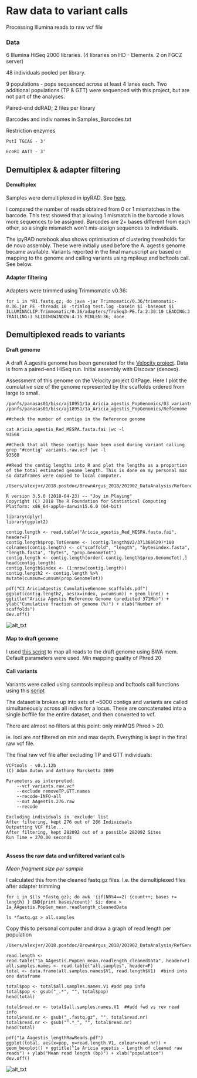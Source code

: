 # Raw data to variant calls

Processing Illumina reads to raw vcf file

### Data

6 Illumina HiSeq 2000 libraries. (4 libraries on HD - Elements. 2 on FGCZ server)

48 individuals pooled per library. 

9 populations - pops sequenced across at least 4 lanes each. Two additional populations (TP & GTT) were sequenced with this project, but are not part of the analyses. 

Paired-end ddRAD; 2 files per library

Barcodes and indiv names in Samples_Barcodes.txt

Restriction enzymes

```
PstI TGCAG - 3'

EcoRI AATT - 3'
```

## Demultiplex & adapter filtering

#### Demultiplex 

Samples were demultiplexed in ipyRAD. See [here](https://github.com/alexjvr1/BrownArgus/blob/master/2.ipyRADopt.ipynb). 

I compared the number of reads obtained from 0 or 1 mismatches in the barcode. This test showed that allowing 1 mismatch in the barcode allows more sequences to be assigned. Barcodes are 2+ bases different from each other, so a single mismatch won't mis-assign sequences to individuals.

The ipyRAD notebook also shows optimisation of clustering thresholds for de novo assembly. These were initially used before the A. agestis genome became available. Variants reported in the final manuscript are based on mapping to the genome and calling variants using mpileup and bcftools call. See below. 

#### Adapter filtering

Adapters were trimmed using Trimmomatic v0.36: 

```
for i in *R1.fastq.gz; do java -jar Trimmomatic/0.36/trimmomatic-0.36.jar PE -threads 10 -trimlog test.log -basein $i -baseout $i ILLUMINACLIP:Trimmomatic/0.36/adapters/TruSeq3-PE.fa:2:30:10 LEADING:3 TRAILING:3 SLIDINGWINDOW:4:15 MINLEN:36; done

```


## Demultiplexed reads to variants

#### Draft genome

A draft A.agestis genome has been generated for the [Velocity project](https://gtr.ukri.org/projects?ref=NE/N015711/1). 
Data is from a paired-end HiSeq run. Initial assembly with Discovar (denovo). 

Assessment of this genome on the Velocity project GitPage. Here I plot the cumulative size of the genome represented by the scaffolds ordered from large to small. 

```
/panfs/panasas01/bisc/aj18951/1a_Aricia_agestis_PopGenomics/03_variants
/panfs/panasas01/bisc/aj18951/1a_Aricia_agestis_PopGenomics/RefGenome

##check the number of contigs in the Reference genome

cat Aricia_agestis_Red_MESPA.fasta.fai |wc -l
93568

##Check that all these contigs have been used during variant calling
grep "#contig" variants.raw.vcf |wc -l
93568  

##Read the contig lengths into R and plot the lengths as a proportion of the total estimated genome length. This is done on my personal mac so dataframes were copied to local computer. 

/Users/alexjvr/2018.postdoc/BrownArgus_2018/201902_DataAnalysis/RefGenome_RawSeqStats

R version 3.5.0 (2018-04-23) -- "Joy in Playing"
Copyright (C) 2018 The R Foundation for Statistical Computing
Platform: x86_64-apple-darwin15.6.0 (64-bit)

library(dplyr)
library(ggplot2)

contig.length <- read.table("Aricia_agestis_Red_MESPA.fasta.fai", header=F)
contig.length$prop.TotGenome <- (contig.length$V2/371368629)*100
colnames(contig.length) <- c("scaffold", "length", "bytesindex.fasta", "length.fasta", "bytes", "prop.GenomeTot")
contig.length <- contig.length[order(-contig.length$prop.GenomeTot),]
head(contig.length)
contig.length$index <- (1:nrow(contig.length))
contig.length2 <- contig.length %>% mutate(cumsum=cumsum(prop.GenomeTot))

pdf("C3_AriciaAgestis_CumulativeGenome_scaffolds.pdf")
ggplot(contig.length2, aes(x=index, y=cumsum)) + geom_line() + ggtitle("Aricia Agestis Reference Genome (predicted 371Mb)") + ylab("Cumulative fraction of genome (%)") + xlab("Number of scaffolds")
dev.off()
```


![alt_txt][cumGenTot]

[cumGenTot]:https://user-images.githubusercontent.com/12142475/53176921-f921c180-35e6-11e9-83ec-01245bfc9017.png




#### Map to draft genome

I used [this script](https://github.com/alexjvr1/AriciaAgestis_PopGenMS/blob/master/MapwithBWAmem.ARRAY.sh) to map all reads to the draft genome using BWA mem. Default parameters were used. 
Min mapping quality of Phred 20

#### Call variants

Variants were called using samtools mpileup and bcftools call functions using this [script](https://github.com/alexjvr1/AriciaAgestis_PopGenMS/blob/master/call_SNVs_bluecrystal.pl)

The dataset is broken up into sets of ~5000 contigs and variants are called simultaneously across all indivs for a locus. These are concatenated into a single bcffile for the entire dataset, and then converted to vcf. 

There are almost no filters at this point: only minMQS Phred > 20. 

ie. loci are *not* filtered on min and max depth. Everything is kept in the final raw vcf file. 

The final raw vcf file after excluding TP and GTT individuals: 
```
VCFtools - v0.1.12b
(C) Adam Auton and Anthony Marcketta 2009

Parameters as interpreted:
	--vcf variants.raw.vcf
	--exclude removeTP.GTT.names
	--recode-INFO-all
	--out AAgestis.276.raw
	--recode

Excluding individuals in 'exclude' list
After filtering, kept 276 out of 286 Individuals
Outputting VCF file...
After filtering, kept 282092 out of a possible 282092 Sites
Run Time = 270.00 seconds


```

#### Assess the raw data and unfiltered variant calls

*Mean fragment size per sample*

I calculated this from the cleaned fastq.gz files. I.e. the demultiplexed files after adapter trimming
```
for i in $(ls *fastq.gz); do awk '{if(NR%4==2) {count++; bases += length} } END{print bases/count}' $i; done > 1a_AAgestis.PopGen_mean.readlength_cleanedData

ls *fastq.gz > all.samples
```

Copy this to personal computer and draw a graph of read length per population
```
/Users/alexjvr/2018.postdoc/BrownArgus_2018/201902_DataAnalysis/RefGenome_RawSeqStats

read.length <- read.table("1a_AAgestis.PopGen_mean.readlength_cleanedData", header=F)
all.samples.names <- read.table("all.samples", header=F)
total <- data.frame(all.samples.names$V1, read.length$V1)  #bind into one dataframe

total$pop <- total$all.samples.names.V1 #add pop info
total$pop <- gsub("_.*", "", total$pop)
head(total)

total$read.nr <- total$all.samples.names.V1  ##add fwd vs rev read info
total$read.nr <- gsub("_.fastq.gz", "", total$read.nr)
total$read.nr <- gsub("^.*_", "", total$read.nr)
head(total)

pdf("1a_Aagestis_lengthRawReads.pdf")
ggplot(total, aes(x=pop, y=read.length.V1, colour=read.nr)) + geom_boxplot() + ggtitle("1a Aricia agestis - Length of cleaned raw reads") + ylab("Mean read length (bp)") + xlab("population")
dev.off()
```

![alt_txt][length_raw_reads]

[length_raw_reads]:https://user-images.githubusercontent.com/12142475/53186907-df3daa00-35f9-11e9-8af8-6b1eaf94e0a8.png




